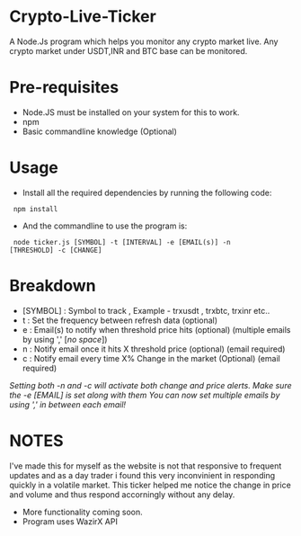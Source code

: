 # Crypto-Live-Ticker
 A Node.Js program which helps you monitor any crypto market live. Any crypto market under USDT,INR and BTC base can be monitored.

# Pre-requisites

- Node.JS must be installed on your system for this to work.
- npm 
- Basic commandline knowledge (Optional)

# Usage

- Install all the required dependencies by running the following code:

<code> npm install </code>

- And the commandline to use the program is:

<code> node ticker.js [SYMBOL] -t [INTERVAL] -e [EMAIL(s)] -n [THRESHOLD] -c [CHANGE] </code>


# Breakdown

- [SYMBOL] : Symbol to track , Example - trxusdt , trxbtc, trxinr etc..
- t : Set the frequency between refresh data (optional)
- e : Email(s) to notify when threshold price hits (optional) (multiple emails by using ',' [<i>no space</i>])
- n : Notify email once it hits X threshold price (optional) (email required)
- c : Notify email every time  X% Change in the market (Optional) (email required)


<i>Setting both -n and -c will activate both change and price alerts. Make sure the -e [EMAIL] is set along with them</i>
<i> You can now set multiple emails by using ',' in between each email!</i>

# NOTES

I've made this for myself as the website is not that responsive to frequent updates and as a day trader i found this very inconvinient in responding quickly in a volatile market. This ticker helped me notice the change in price and volume and thus respond accorningly without any delay. 

- More functionality coming soon.
- Program uses WazirX API

